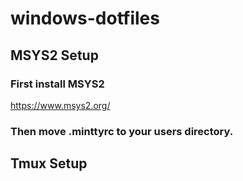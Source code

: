 # windows-dotfiles

## MSYS2 Setup

### First install MSYS2
https://www.msys2.org/

### Then move .minttyrc to your users directory.

## Tmux Setup
